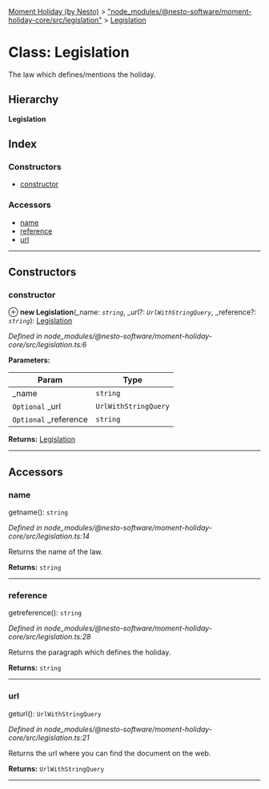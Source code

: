 [Moment Holiday (by Nesto)](../README.md) > ["node_modules/@nesto-software/moment-holiday-core/src/legislation"](../modules/_node_modules__nesto_software_moment_holiday_core_src_legislation_.md) > [Legislation](../classes/_node_modules__nesto_software_moment_holiday_core_src_legislation_.legislation.md)

# Class: Legislation

The law which defines/mentions the holiday.

## Hierarchy

**Legislation**

## Index

### Constructors

* [constructor](_node_modules__nesto_software_moment_holiday_core_src_legislation_.legislation.md#constructor)

### Accessors

* [name](_node_modules__nesto_software_moment_holiday_core_src_legislation_.legislation.md#name)
* [reference](_node_modules__nesto_software_moment_holiday_core_src_legislation_.legislation.md#reference)
* [url](_node_modules__nesto_software_moment_holiday_core_src_legislation_.legislation.md#url)

---

## Constructors

<a id="constructor"></a>

###  constructor

⊕ **new Legislation**(_name: *`string`*, _url?: *`UrlWithStringQuery`*, _reference?: *`string`*): [Legislation](_node_modules__nesto_software_moment_holiday_core_src_legislation_.legislation.md)

*Defined in node_modules/@nesto-software/moment-holiday-core/src/legislation.ts:6*

**Parameters:**

| Param | Type |
| ------ | ------ |
| _name | `string` |
| `Optional` _url | `UrlWithStringQuery` |
| `Optional` _reference | `string` |

**Returns:** [Legislation](_node_modules__nesto_software_moment_holiday_core_src_legislation_.legislation.md)

___

## Accessors

<a id="name"></a>

###  name

getname(): `string`

*Defined in node_modules/@nesto-software/moment-holiday-core/src/legislation.ts:14*

Returns the name of the law.

**Returns:** `string`

___
<a id="reference"></a>

###  reference

getreference(): `string`

*Defined in node_modules/@nesto-software/moment-holiday-core/src/legislation.ts:28*

Returns the paragraph which defines the holiday.

**Returns:** `string`

___
<a id="url"></a>

###  url

geturl(): `UrlWithStringQuery`

*Defined in node_modules/@nesto-software/moment-holiday-core/src/legislation.ts:21*

Returns the url where you can find the document on the web.

**Returns:** `UrlWithStringQuery`

___

